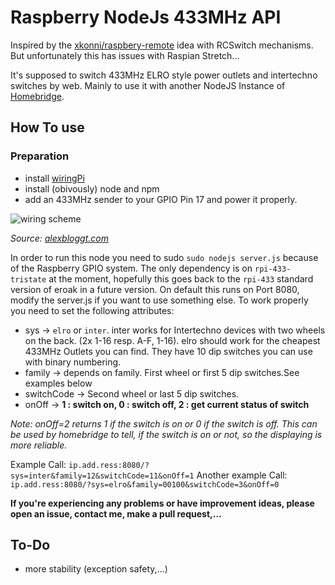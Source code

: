 # Raspberry NodeJs 433MHz API

Inspired by the [xkonni/raspbery-remote](https://github.com/xkonni/raspberry-remote) idea with RCSwitch mechanisms. But unfortunately this has issues with Raspian Stretch...  

It's supposed to switch 433MHz ELRO style power outlets and intertechno switches by web. Mainly to use it with another NodeJS Instance of [Homebridge](https://github.com/nfarina/homebridge).


## How To use

### Preparation
* install [wiringPi](https://projects.drogon.net/raspberry-pi/wiringpi/)
* install (obivously) node and npm
* add an 433MHz sender to your GPIO Pin 17 and power it properly.

![wiring scheme](https://alexbloggt.com/wp-content/uploads/2015/04/RPi-433MHz-Transmitter_neu_Steckplatine.png)

*Source: [alexbloggt.com](https://alexbloggt.com)*



In order to run this node you need to sudo `sudo nodejs server.js` because of the Raspberry GPIO system.
The only dependency is on `rpi-433-tristate` at the moment, hopefully this goes back to the `rpi-433` standard version of eroak in a future version.
On default this runs on Port 8080, modify the server.js if you want to use something else.
To work properly you need to set the following attributes:

* sys -> `elro` or `inter`. inter works for Intertechno devices with two wheels on the back. (2x 1-16 resp. A-F, 1-16).
    elro should work for the cheapest 433MHz Outlets you can find. They have 10 dip switches you can use with binary numbering.
* family -> depends on family. First wheel or first 5 dip switches.See examples below
* switchCode -> Second wheel or last 5 dip switches.
* onOff -> **1 : switch on, 0 : switch off, 2 : get current status of switch**

*Note: onOff=2 returns 1 if the switch is on or 0 if the switch is off. This can be used by homebridge to tell, if the switch is on or not, so the displaying is more reliable.*

Example Call:           `ip.add.ress:8080/?sys=inter&family=12&switchCode=11&onOff=1`
Another example Call:   `ip.add.ress:8080/?sys=elro&family=00100&switchCode=3&onOff=0`

**If you're experiencing any problems or have improvement ideas, please open an issue, contact me, make a pull request,...**

## To-Do
* more stability (exception safety,...)
